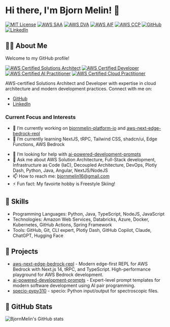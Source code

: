 # Hi there, I'm Bjorn Melin! 👋

[![MIT License](https://img.shields.io/badge/License-MIT-green.svg)](https://choosealicense.com/licenses/mit/)
[![AWS SAA](https://img.shields.io/badge/AWS-Solutions%20Architect%20Associate-FF9900?logo=amazon-aws)](https://www.credly.com/org/amazon-web-services/badge/aws-certified-solutions-architect-associate)
[![AWS DVA](https://img.shields.io/badge/AWS-Developer%20Associate-FF9900?logo=amazon-aws)](https://www.credly.com/org/amazon-web-services/badge/aws-certified-developer-associate)
[![AWS AIF](https://images.credly.com/size/AWS-AI%20Practitioner-FF9900?logo=amazon-aws)](https://www.credly.com/org/amazon-web-services/badge/aws-certified-ai-practitioner)
[![AWS CCP](https://img.shields.io/badge/AWS-Cloud%20Practitioner-FF9900?logo=amazon-aws)](https://www.credly.com/org/amazon-web-services/badge/aws-certified-cloud-practitioner)
[![GitHub](https://img.shields.io/badge/GitHub-BjornMelin-181717?logo=github)](https://github.com/BjornMelin)
[![LinkedIn](https://img.shields.io/badge/LinkedIn-Bjorn%20Melin-0077B5?logo=linkedin)](https://www.linkedin.com/in/bjorn-melin/)

## 👨‍💻 About Me

Welcome to my GitHub profile!

[![AWS Certified Solutions Architect](https://images.credly.com/size/110x110/images/0e284c3f-5164-4b21-8660-0d84737941bc/image.png)](https://www.credly.com/org/amazon-web-services/badge/aws-certified-solutions-architect-associate)
[![AWS Certified Developer](https://images.credly.com/size/110x110/images/b9feab85-1a43-4f6c-99a5-631b88d5461b/image.png)](https://www.credly.com/org/amazon-web-services/badge/aws-certified-developer-associate)
[![AWS Certified AI Practitioner](https://images.credly.com/size/110x110/images/0e284c3f-5164-4b21-8660-0d84737941bc/image.png)](https://www.credly.com/org/amazon-web-services/badge/aws-certified-ai-practitioner)
[![AWS Certified Cloud Practitioner](https://images.credly.com/size/110x110/images/00634f82-b07f-4bbd-a6bb-53de397fc3a6/image.png)](https://www.credly.com/org/amazon-web-services/badge/aws-certified-cloud-practitioner)

AWS-certified Solutions Architect and Developer with expertise in cloud architecture and modern development practices. Connect with me on:
- [GitHub](https://github.com/BjornMelin)
- [LinkedIn](https://www.linkedin.com/in/bjorn-melin/)

### Current Focus and Interests

- 🔭 I’m currently working on [bjornmelin-platform-io](https://github.com/BjornMelin/bjornmelin-platform-io) and [aws-next-edge-bedrock-repl](https://github.com/BjornMelin/aws-next-edge-bedrock-repl)
- 🌱 I’m currently learning NextJS, tRPC, Tailwind CSS, shadcn/ui, Edge Functions, AWS Bedrock
<!-- - 👯 I’m looking to collaborate on [Project/Technology] -->
- 🤔 I’m looking for help with [ai-powered-development-prompts](https://github.com/BjornMelin/ai-powered-development-prompts)
- 💬 Ask me about AWS Solution Architecture, Full-Stack development, Infrastructure as Code (IaC), Decoupled Architecture, DevOps, Plotly Dash, Python, Java, Angular, NextJS/NodeJS
- 📫 How to reach me: [bjornmelin16@gmail.com](bjornmelin16@gmail.com)
- ⚡ Fun fact: My favoirte hobby is Freestyle Skiing!

## 🌟 Skills

- Programming Languages: Python, Java, TypeScript, NodeJS, JavaScript
- Technologies: Amazon Web Services, Databricks, Azure, Docker, Kubernetes, GitHub Actions, Spring Framework
- Tools: GitHub, Git, CLI expert, Plotly Dash, GitHub Copilot, Claude, ChatGPT, Hugging Face

## 🚀 Projects

- [aws-next-edge-bedrock-repl](https://github.com/BjornMelin/aws-next-edge-bedrock-repl) - Modern edge-first REPL for AWS Bedrock with Next.js 14, tRPC, and TypeScript. High-performance playground for AWS Bedrock development.
- [ai-powered-development-prompts](https://github.com/BjornMelin/ai-powered-development-prompts) - Expert-level prompt templates for modern software development using AI pair programming.
- [specio-pypy310](https://github.com/BjornMelin/specio-py310) - specio: Python input/output for spectroscopic files.

## 🌟 GitHub Stats

![BjornMelin's GitHub stats](https://github-readme-stats.vercel.app/api?username=BjornMelin&show_icons=true&theme=radical)
